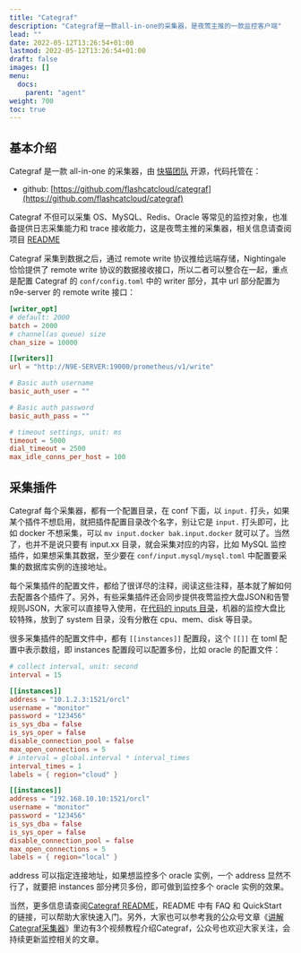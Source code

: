 ```yaml
---
title: "Categraf"
description: "Categraf是一款all-in-one的采集器，是夜莺主推的一款监控客户端"
lead: ""
date: 2022-05-12T13:26:54+01:00
lastmod: 2022-05-12T13:26:54+01:00
draft: false
images: []
menu:
  docs:
    parent: "agent"
weight: 700
toc: true
---
```


## 基本介绍

Categraf 是一款 all-in-one 的采集器，由 [快猫团队](https://flashcat.cloud) 开源，代码托管在：

- github: [https://github.com/flashcatcloud/categraf](https://github.com/flashcatcloud/categraf)

Categraf 不但可以采集 OS、MySQL、Redis、Oracle 等常见的监控对象，也准备提供日志采集能力和 trace 接收能力，这是夜莺主推的采集器，相关信息请查阅项目 [README](https://github.com/flashcatcloud/categraf/blob/main/README.md)

Categraf 采集到数据之后，通过 remote write 协议推给远端存储，Nightingale 恰恰提供了 remote write 协议的数据接收接口，所以二者可以整合在一起，重点是配置 Categraf 的 `conf/config.toml` 中的 writer 部分，其中 url 部分配置为 n9e-server 的 remote write 接口：

```toml
[writer_opt]
# default: 2000
batch = 2000
# channel(as queue) size
chan_size = 10000

[[writers]]
url = "http://N9E-SERVER:19000/prometheus/v1/write"

# Basic auth username
basic_auth_user = ""

# Basic auth password
basic_auth_pass = ""

# timeout settings, unit: ms
timeout = 5000
dial_timeout = 2500
max_idle_conns_per_host = 100
```

## 采集插件

Categraf 每个采集器，都有一个配置目录，在 conf 下面，以 `input.` 打头，如果某个插件不想启用，就把插件配置目录改个名字，别让它是 `input.` 打头即可，比如 docker 不想采集，可以 `mv input.docker bak.input.docker` 就可以了。当然了，也并不是说只要有 input.xx 目录，就会采集对应的内容，比如 MySQL 监控插件，如果想采集其数据，至少要在 `conf/input.mysql/mysql.toml` 中配置要采集的数据库实例的连接地址。

每个采集插件的配置文件，都给了很详尽的注释，阅读这些注释，基本就了解如何去配置各个插件了。另外，有些采集插件还会同步提供夜莺监控大盘JSON和告警规则JSON，大家可以直接导入使用，在[代码的 inputs 目录](https://github.com/flashcatcloud/categraf/tree/main/inputs)，机器的监控大盘比较特殊，放到了 system 目录，没有分散在 cpu、mem、disk 等目录。

很多采集插件的配置文件中，都有 `[[instances]]` 配置段，这个 `[[]]` 在 toml 配置中表示数组，即 instances 配置段可以配置多份，比如 oracle 的配置文件：

```toml
# collect interval, unit: second
interval = 15

[[instances]]
address = "10.1.2.3:1521/orcl"
username = "monitor"
password = "123456"
is_sys_dba = false
is_sys_oper = false
disable_connection_pool = false
max_open_connections = 5
# interval = global.interval * interval_times
interval_times = 1
labels = { region="cloud" }

[[instances]]
address = "192.168.10.10:1521/orcl"
username = "monitor"
password = "123456"
is_sys_dba = false
is_sys_oper = false
disable_connection_pool = false
max_open_connections = 5
labels = { region="local" }
```

address 可以指定连接地址，如果想监控多个 oracle 实例，一个 address 显然不行了，就要把 instances 部分拷贝多份，即可做到监控多个 oracle 实例的效果。

当然，更多信息请查阅[Categraf README](https://github.com/flashcatcloud/categraf/blob/main/README.md)，README 中有 FAQ 和 QuickStart 的链接，可以帮助大家快速入门。另外，大家也可以参考我的公众号文章《[讲解Categraf采集器](https://mp.weixin.qq.com/s/T69kkBzToHVh31D87xsrIg)》里边有3个视频教程介绍Categraf，公众号也欢迎大家关注，会持续更新监控相关的文章。
